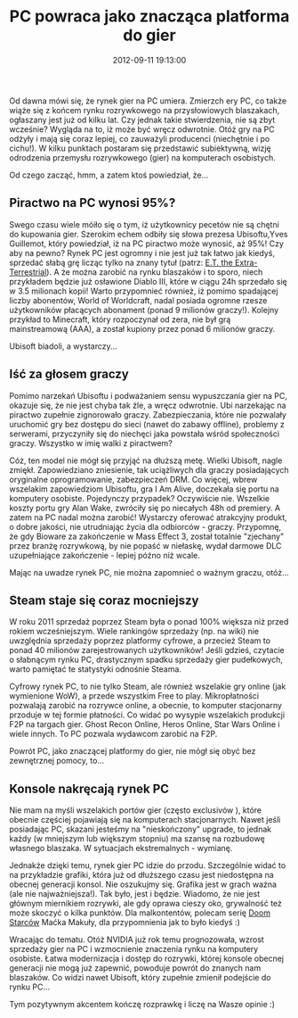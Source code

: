 ﻿---
layout:     post
title:      PC powraca jako znacząca platforma do gier
date:       2012-09-11 19:13:00
summary:    Od dawna mówi się, że rynek gier na PC umiera. Zmierzch ery PC, co także wiąże się z końcem rynku rozrywkowego na przysłowiowych blaszakach, ogłaszany jest już od kilku lat. Czy jednak takie stwierdzenia, nie są zbyt wcześnie? Wygląda na to, iż może być wręcz odwrotnie. Otóż gry na PC odżyły i mają ...
categories: gry hobby inne
---



Od dawna mówi się, że rynek gier na PC umiera. Zmierzch ery PC, co także wiąże się z końcem rynku rozrywkowego na przysłowiowych blaszakach, ogłaszany jest już od kilku lat. Czy jednak takie stwierdzenia, nie są zbyt wcześnie? Wygląda na to, iż może być wręcz odwrotnie. Otóż gry na PC odżyły i mają się coraz lepiej, co zauważyli producenci (niechętnie i po cichu!). W kilku punktach postaram się przedstawić subiektywną, wizję odrodzenia przemysłu rozrywkowego (gier) na komputerach osobistych. 

Od czego zacząć, hmm, a zatem ktoś powiedział, że...



## Piractwo na PC wynosi 95%?


Swego czasu wiele móiło się o tym, iż użytkownicy pecetów nie są chętni do kupowania gier. Szerokim echem odbiły się słowa prezesa Ubisoftu,Yves Guillemot, który powiedział, iż na PC piractwo może wynosić, aż 95%! Czy aby na pewno? Rynek PC jest ogromny i nie jest już tak łatwo jak kiedyś, sprzedać słabą grę licząc tylko na znany tytuł (patrz: [E.T. the Extra-Terrestrial](http://en.wikipedia.org/wiki/E.T._the_Extra-Terrestrial_(video_game))). A że można zarobić na rynku blaszaków i to sporo, niech przykładem będzie już osławione Diablo III, które w ciągu 24h sprzedało się w 3.5 milionach kopii! Warto przypomnieć również, iż pomimo spadającej liczby abonentów, World of Worldcraft, nadal posiada ogromne rzesze użytkowników płacących abonament (ponad 9 milionów graczy!). Kolejny przykład to Minecraft, który rozpoczynał od zera, nie był grą mainstreamową (AAA), a został kupiony przez ponad 6 milionów graczy. 

Ubisoft biadoli, a wystarczy...



## Iść za głosem graczy


Pomimo narzekań Ubisoftu i podważaniem sensu wypuszczania gier na PC, okazuje się, że nie jest chyba tak źle, a wręcz odwrotnie. Ubi narzekając na piractwo zupełnie zignorowało graczy. Zabezpieczania, które nie pozwalały uruchomić gry bez dostępu do sieci (nawet do zabawy offline), problemy z serwerami, przyczyniły się do niechęci jaka powstała wśród społeczności graczy. Wszystko w imię walki z piractwem?

Cóż, ten model nie mógł się przyjąć na dłuższą metę. Wielki Ubisoft, nagle zmiękł. Zapowiedziano zniesienie, tak uciążliwych dla graczy posiadających oryginalne oprogramowanie, zabezpieczeń DRM. Co więcej, wbrew wszelakim zapowiedziom Ubisoftu, gra I Am Alive, doczekała się portu na komputery osobiste. Pojedynczy przypadek? Oczywiście nie. Wszelkie koszty portu gry Alan Wake, zwróciły się po niecałych 48h od premiery. A zatem na PC nadal można zarobić! Wystarczy oferować atrakcyjny produkt, o dobre jakości, nie utrudniając życia dla odbiorców - graczy. Przypomnę, że gdy Bioware za zakończenie w Mass Effect 3, został totalnie &quot;zjechany&quot; przez branżę rozrywkową, by nie popaść w niełaskę, wydał darmowe DLC uzupełniające zakończenie  - lepiej późno niż wcale. 

Mając na uwadze rynek PC, nie można zapomnieć o ważnym graczu, otóż...



## Steam staje się coraz mocniejszy


W roku 2011 sprzedaż poprzez Steam była o ponad 100% większa niż przed rokiem wcześniejszym. Wiele rankingów sprzedaży (np. na wiki) nie uwzględnia sprzedaży poprzez platformy cyfrowe, a przecież Steam to ponad 40 milionów zarejestrowanych użytkowników! Jeśli gdzieś, czytacie o słabnącym rynku PC, drastycznym spadku sprzedaży gier pudełkowych, warto pamiętać te statystyki odnośnie Steama. 

Cyfrowy rynek PC, to nie tylko Steam, ale również wszelakie gry online (jak wymienione WoW), a przede wszystkim Free to play. Mikropłatności pozwalają zarobić na rozrywce online, a obecnie, to komputer stacjonarny przoduje w tej formie płatności. Co widać po wysypie wszelakich produkcji F2P na targach gier. Ghost Recon Online, Heros Online, Star Wars Online i wiele innych. To PC pozwala wydawcom zarobić na F2P. 

Powrót PC, jako znaczącej platformy do gier, nie mógł się obyć bez zewnętrznej pomocy, to...



## Konsole nakręcają rynek PC


Nie mam na myśli wszelakich portów gier (często exclusivów ), które obecnie częściej pojawiają się na komputerach stacjonarnych. Nawet jeśli posiadając PC, skazani jesteśmy na &quot;nieskończony&quot; upgrade, to jednak każdy (w mniejszym lub większym stopniu) ma szansę na rozbudowę własnego blaszaka. W sytuacjach ekstremalnych - wymianę. 

Jednakże dzięki temu,  rynek gier PC idzie do przodu. Szczególnie widać to na przykładzie grafiki, która już od dłuższego czasu jest niedostępna na obecnej generacji konsol. Nie oszukujmy się. Grafika jest w grach ważna (ale nie najważniejsza!). Tak było, jest i będzie. Wiadomo, że nie jest głównym miernikiem rozrywki, ale gdy oprawa cieszy oko, grywalność też może skoczyć o kilka punktów. Dla malkontentów, polecam serię [Doom Starców](http://www.gaminator.tv/tag/video/doom-starc%C3%B3w) Maćka Makuły, dla przypomnienia jak to było kiedyś :) 

Wracając do tematu. Otóż NVIDIA już rok temu prognozowała, wzrost sprzedaży gier na PC i wzmocnienie znaczenia rynku na komputery osobiste. Łatwa modernizacja i dostęp do rozrywki, której konsole obecnej generacji nie mogą już zapewnić, powoduje powrót do znanych nam blaszaków. Co widzi nawet Ubisoft, który zupełnie zmienił podejście do rynku PC...

Tym pozytywnym akcentem kończę rozprawkę i liczę na Wasze opinie :)
